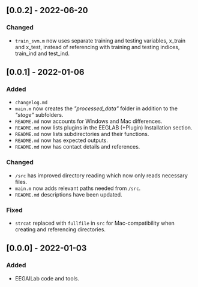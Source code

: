 ## [0.0.2] - 2022-06-20
### Changed
- `train_svm.m` now uses separate training and testing variables, x_train and x_test, instead of referencing with training and testing indices, train_ind and test_ind.

## [0.0.1] - 2022-01-06
### Added
- `changelog.md`
- `main.m` now creates the *"processed_data"* folder in addition to the *"stage"* subfolders.
- `README.md` now accounts for Windows and Mac differences.
- `README.md` now lists plugins in the EEGLAB (+Plugin) Installation section.
- `README.md` now lists subdirectories and their functions.
- `README.md` now has expected outputs.
- `README.md` now has contact details and references.
### Changed
- `/src` has improved directory reading which now only reads necessary files.
- `main.m` now adds relevant paths needed from `/src`.
- `README.md` descriptions have been updated.
### Fixed
- `strcat` replaced with `fullfile` in `src` for Mac-compatibility when creating and referencing directories.

## [0.0.0] - 2022-01-03
### Added
- EEGAILab code and tools.